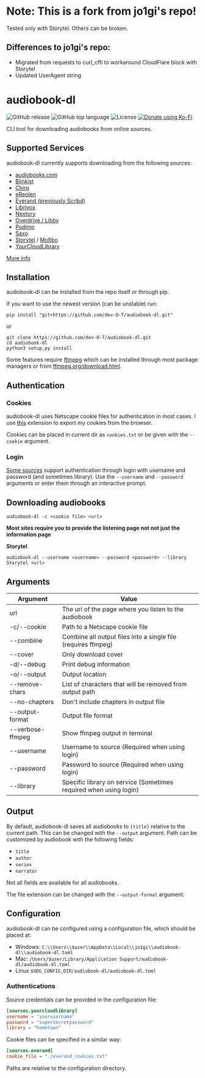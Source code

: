 # Note: This is a fork from jo1gi's repo!
Tested only with Storytel. Others can be broken.
## Differences to jo1gi's repo:
- Migrated from requests to curl_cffi to workaround CloudFlare block with Storytel
- Updated UserAgent string

# audiobook-dl
![GitHub release](https://img.shields.io/github/v/release/jo1gi/audiobook-dl)
![GitHub top language](https://img.shields.io/github/languages/top/jo1gi/audiobook-dl)
![License](https://img.shields.io/github/license/jo1gi/audiobook-dl)
[![Donate using Ko-Fi](https://img.shields.io/badge/donate-kofi-00b9fe?logo=ko-fi&logoColor=00b9fe)](https://ko-fi.com/jo1gi)

CLI tool for downloading audiobooks from online sources.

## Supported Services
audiobook-dl currently supports downloading from the following sources:
- [audiobooks.com](https://audiobooks.com)
- [Blinkist](https://www.blinkist.com)
- [Chirp](https://www.chirpbooks.com/)
- [eReolen](https://ereolen.dk)
- [Everand (previously Scribd)](https://everand.com)
- [Librivox](https://librivox.org)
- [Nextory](https://nextory.com)
- [Overdrive / Libby](https://www.overdrive.com/)
- [Podimo](https://podimo.com)
- [Saxo](https://saxo.com)
- [Storytel](https://www.storytel.com/) / [Mofibo](https://mofibo.com)
- [YourCloudLibrary](https://www.yourcloudlibrary.com/)

[More info](./supported_sites.md)

## Installation
audiobook-dl can be installed from the repo itself or through pip.

If you want to use the newest version (can be unstable) run:
```shell
pip install "git+https://github.com/dev-O-T/audiobook-dl.git"
```
or
```shell
git clone https://github.com/dev-O-T/audiobook-dl.git
cd audiobook-dl
python3 setup.py install
```

Some features require [ffmpeg](https://ffmpeg.org/) which can be installed
through most package managers or from [ffmpeg.org/download.html](https://ffmpeg.org/download.html).

## Authentication

### Cookies
audiobook-dl uses Netscape cookie files for authentication in most cases. I use
[this](https://github.com/rotemdan/ExportCookies) extension to export my cookies
from the browser.

Cookies can be placed in current dir as `cookies.txt` or be given with the
`--cookie` argument.

### Login
[Some sources](./supported_sites.md) support authentication through login with
username and password (and sometimes library). Use the `--username` and
`--password` arguments or enter them through an interactive prompt.

## Downloading audiobooks
```shell
audiobook-dl -c <cookie file> <url>
```
**Most sites require you to provide the listening page not not just the
information page**

**Storytel**
```shell
audiobook-dl --username <username> --password <password> --library Storytel <url>
```

## Arguments

| Argument          | Value                                                             |
|-------------------|-------------------------------------------------------------------|
| url               | The url of the page where you listen to the audiobook             |
| -c/--cookie       | Path to a Netscape cookie file                                    |
| --combine         | Combine all output files into a single file (requires ffmpeg)     |
| --cover           | Only download cover                                               |
| -d/--debug        | Print debug information                                           |
| -o/--output       | Output location                                                   |
| --remove-chars    | List of characters that will be removed from output path          |
| --no-chapters     | Don't include chapters in output file                             |
| --output-format   | Output file format                                                |
| --verbose-ffmpeg | Show ffmpeg output in terminal                                    |
| --username        | Username to source (Required when using login)                    |
| --password        | Password to source (Required when using login)                    |
| --library         | Specific library on service (Sometimes required when using login) |

## Output
By default, audiobook-dl saves all audiobooks to `{title}` relative to the
current path. This can be changed with the `--output` argument. Path can be
customized by audiobook with the following fields:
- `title`
- `author`
- `series`
- `narrator`

Not all fields are available for all audiobooks.

The file extension can be changed with the `--output-format` argument.

## Configuration
audiobook-dl can be configured using a configuration file, which should be placed at:
- Windows: `C:\\Users\\$user\\AppData\\Local\\jo1gi\\audiobook-dl\\audiobook-dl.toml`
- Mac: `/Users/$user/Library/Application Support/audiobook-dl/audiobook-dl.toml`
- Linux `$XDG_CONFIG_DIR/audiobook-dl/audiobook-dl.toml`

### Authentications
Source credentials can be provided in the configuration file:
```toml
[sources.yourcloudlibrary]
username = "yourusername"
password = "supersecretpassword"
library = "hometown"
```

Cookie files can be specified in a similar way:
```toml
[sources.everand]
cookie_file = "./everand_cookies.txt"
```
Paths are relative to the configuration directory.
